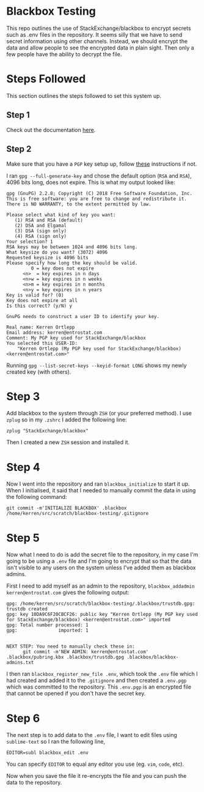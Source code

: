 # Blackbox Testing

This repo outlines the use of StackExchange/blackbox to encrypt secrets such as .env files in the repository. It seems silly that we have to send secret information using other channels. Instead, we should encrypt the data and allow people to see the encrypted data in plain sight. Then only a few people have the ability to decrypt the file.

# Steps Followed

This section outlines the steps followed to set this system up.

## Step 1
Check out the documentation [here](https://github.com/StackExchange/blackbox).

## Step 2
Make sure that you have a `PGP` key setup up, follow [these](https://help.github.com/en/articles/generating-a-new-gpg-key) instructions if not.

I ran `gpg --full-generate-key` and chose the default option (`RSA` and `RSA`), 4096 bits long, does not expire. This is what my output looked like:

```
gpg (GnuPG) 2.2.8; Copyright (C) 2018 Free Software Foundation, Inc.
This is free software: you are free to change and redistribute it.
There is NO WARRANTY, to the extent permitted by law.

Please select what kind of key you want:
   (1) RSA and RSA (default)
   (2) DSA and Elgamal
   (3) DSA (sign only)
   (4) RSA (sign only)
Your selection? 1
RSA keys may be between 1024 and 4096 bits long.
What keysize do you want? (3072) 4096
Requested keysize is 4096 bits
Please specify how long the key should be valid.
         0 = key does not expire
      <n>  = key expires in n days
      <n>w = key expires in n weeks
      <n>m = key expires in n months
      <n>y = key expires in n years
Key is valid for? (0)
Key does not expire at all
Is this correct? (y/N) y

GnuPG needs to construct a user ID to identify your key.

Real name: Kerren Ortlepp
Email address: kerren@entrostat.com
Comment: My PGP key used for StackExchange/blackbox
You selected this USER-ID:
    "Kerren Ortlepp (My PGP key used for StackExchange/blackbox) <kerren@entrostat.com>"
```

Running `gpg --list-secret-keys --keyid-format LONG` shows my newly created key (with others).

# Step 3

Add blackbox to the system through `ZSH` (or your preferred method). I use `zplug` so in my `.zshrc` I added the following line:

```
zplug "StackExchange/blackbox"
```

Then I created a new `ZSH` session and installed it.

# Step 4

Now I went into the repository and ran `blackbox_initialize` to start it up. When I initialised, it said that I needed to manually commit the data in using the following command:

```
git commit -m'INITIALIZE BLACKBOX' .blackbox /home/kerren/src/scratch/blackbox-testing/.gitignore
```

# Step 5

Now what I need to do is add the secret file to the repository, in my case I'm going to be using a `.env` file and I'm going to encrypt that so that the data isn't visible to any users on the system unless I've added them as blackbox admins.

First I need to add myself as an admin to the repository, `blackbox_addadmin kerren@entrostat.com` gives the following output:

```
gpg: /home/kerren/src/scratch/blackbox-testing/.blackbox/trustdb.gpg: trustdb created
gpg: key 10DA9C6F20CBCF26: public key "Kerren Ortlepp (My PGP key used for StackExchange/blackbox) <kerren@entrostat.com>" imported
gpg: Total number processed: 1
gpg:               imported: 1


NEXT STEP: You need to manually check these in:
      git commit -m'NEW ADMIN: kerren@entrostat.com' .blackbox/pubring.kbx .blackbox/trustdb.gpg .blackbox/blackbox-admins.txt

```

I then ran `blackbox_register_new_file .env`, which took the `.env` file which I had created and added it to the `.gitignore` and then created a `.env.pgp` which was committed to the repository. This `.env.pgp` is an encrypted file that cannot be opened if you don't have the secret key.

# Step 6

The next step is to add data to the `.env` file, I want to edit files using `sublime-text` so I ran the following line,

```
EDITOR=subl blackbox_edit .env
```

You can specify `EDITOR` to equal any editor you use (eg. `vim`, `code`, etc).

Now when you save the file it re-encrypts the file and you can push the data to
the repository.
